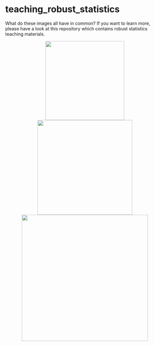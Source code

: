 # teaching_robust_statistics
What do these images all have in common? If you want to learn more, please have a look at this repository which contains robust statistics teaching materials.
<center>
    
<img src="https://i.pinimg.com/originals/8b/df/a1/8bdfa164b2571afc5b90cd74627efa73.jpg" width="250px" align="center">


<img src="http://images1.fanpop.com/images/photos/2000000/Cute-Nessie-loch-ness-monster-2030920-482-261.gif" width="300px" align="center">

<img src="https://upload.wikimedia.org/wikipedia/commons/thumb/7/74/Normal_Distribution_PDF.svg/720px-Normal_Distribution_PDF.svg.png" width="400px" align="center">

</center>

